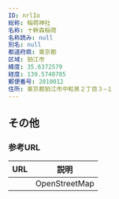 ```yaml
---
ID: nrlIo
総称: 稲荷神社
名称: 十幹森稲荷
名称読み: null
別名: null
都道府県: 東京都
区域: 狛江市
緯度: 35.6372579
経度: 139.5740785
郵便番号: 2010012
住所: 東京都狛江市中和泉２丁目３−１
---
```


## その他

### 参考URL

| URL | 説明          |
| --- | ------------- |
|     | OpenStreetMap |
